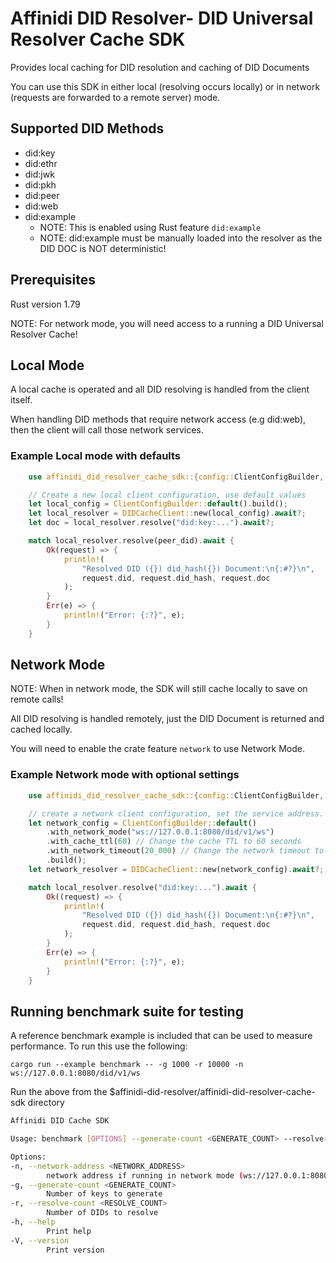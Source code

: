 # Affinidi DID Resolver- DID Universal Resolver Cache SDK

Provides local caching for DID resolution and caching of DID Documents

You can use this SDK in either local (resolving occurs locally) or in network (requests are forwarded to a remote server) mode.

## Supported DID Methods

- did:key
- did:ethr
- did:jwk
- did:pkh
- did:peer
- did:web
- did:example
  - NOTE: This is enabled using Rust feature `did:example`
  - NOTE: did:example must be manually loaded into the resolver as the DID DOC is NOT deterministic!

## Prerequisites

Rust version 1.79

NOTE: For network mode, you will need access to a running a DID Universal Resolver Cache!

## Local Mode

A local cache is operated and all DID resolving is handled from the client itself.

When handling DID methods that require network access (e.g did:web), then the client will call those network services.

### Example Local mode with defaults

```rust
    use affinidi_did_resolver_cache_sdk::{config::ClientConfigBuilder, errors::DIDCacheError, DIDCacheClient};

    // Create a new local client configuration, use default values
    let local_config = ClientConfigBuilder::default().build();
    let local_resolver = DIDCacheClient::new(local_config).await?;
    let doc = local_resolver.resolve("did:key:...").await?;

    match local_resolver.resolve(peer_did).await {
        Ok(request) => {
            println!(
                "Resolved DID ({}) did_hash({}) Document:\n{:#?}\n",
                request.did, request.did_hash, request.doc
            );
        }
        Err(e) => {
            println!("Error: {:?}", e);
        }
    }
```

## Network Mode

NOTE: When in network mode, the SDK will still cache locally to save on remote calls!

All DID resolving is handled remotely, just the DID Document is returned and cached locally.

You will need to enable the crate feature `network` to use Network Mode.

### Example Network mode with optional settings

```rust
    use affinidi_did_resolver_cache_sdk::{config::ClientConfigBuilder, errors::DIDCacheError, DIDCacheClient};

    // create a network client configuration, set the service address.
    let network_config = ClientConfigBuilder::default()
        .with_network_mode("ws://127.0.0.1:8080/did/v1/ws")
        .with_cache_ttl(60) // Change the cache TTL to 60 seconds
        .with_network_timeout(20_000) // Change the network timeout to 20 seconds
        .build();
    let network_resolver = DIDCacheClient::new(network_config).await?;

    match local_resolver.resolve("did:key:...").await {
        Ok((request) => {
            println!(
                "Resolved DID ({}) did_hash({}) Document:\n{:#?}\n",
                request.did, request.did_hash, request.doc
            );
        }
        Err(e) => {
            println!("Error: {:?}", e);
        }
    }
```

## Running benchmark suite for testing

A reference benchmark example is included that can be used to measure performance. To run this use the following:

`cargo run --example benchmark -- -g 1000 -r 10000 -n ws://127.0.0.1:8080/did/v1/ws`

Run the above from the $affinidi-did-resolver/affinidi-did-resolver-cache-sdk directory

``` bash
Affinidi DID Cache SDK

Usage: benchmark [OPTIONS] --generate-count <GENERATE_COUNT> --resolve-count <RESOLVE_COUNT>

Options:
-n, --network-address <NETWORK_ADDRESS>
        network address if running in network mode (ws://127.0.0.1:8080/did/v1/ws)
-g, --generate-count <GENERATE_COUNT>
        Number of keys to generate
-r, --resolve-count <RESOLVE_COUNT>
        Number of DIDs to resolve
-h, --help
        Print help
-V, --version
        Print version
```
